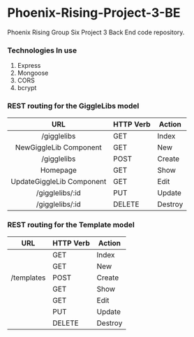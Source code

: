 # Phoenix-Rising-Project-3-BE
Phoenix Rising Group Six Project 3 Back End code repository.

### Technologies In use
1. Express
2. Mongoose
3. CORS
4. bcrypt

### REST routing for the GiggleLibs model
| URL 	| HTTP Verb 	| Action 	|
|:---:	|-----------	|--------	|
| /gigglelibs    	|      GET     	|    Index   	|
| NewGiggleLib Component     |      GET    	|     New  	|
| /gigglelibs    	|      POST    	|    Create   	|
| Homepage    	|      GET     	|     Show   	|
| UpdateGiggleLib Component    	|      GET     	|      Edit  	|
| /gigglelibs/:id    	|      PUT     	|      Update  	|
| /gigglelibs/:id    	|      DELETE   |     Destroy  	|

### REST routing for the Template model
| URL 	| HTTP Verb 	| Action 	|
|:---:	|-----------	|--------	|
|     	|      GET     	|    Index   	|
|       |      GET    	|     New  	|
| /templates    	|      POST    	|    Create   	|
|     	|      GET     	|     Show   	|
|     	|      GET     	|      Edit  	|
|     	|      PUT     	|      Update  	|
|     	|      DELETE   |     Destroy  	|

